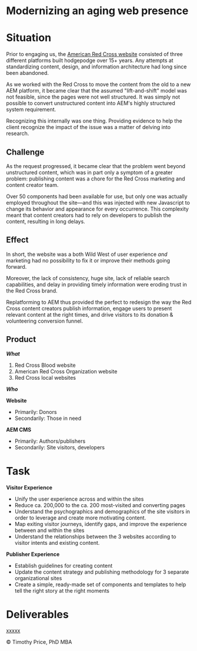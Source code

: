 # Modernizing an aging web presence

# Situation

Prior to engaging us, the [American Red Cross website](https://www.redcross.org/) consisted of three different platforms built hodgepodge over 15+ years. Any attempts at standardizing content, design, and information architecture had long since been abandoned.

As we worked with the Red Cross to move the content from the old to a new AEM platform, it became clear that the assumed "lift-and-shift" model was not feasible, since the pages were not well structured. It was simply not possible to convert unstructured content into AEM's highly structured system requirement.

Recognizing this internally was one thing. Providing evidence to help the client recognize the impact of the issue was a matter of delving into research.

## Challenge

As the request progressed, it became clear that the problem went beyond unstructured content, which was in part only a symptom of a greater problem: publishing content was a chore for the Red Cross marketing and content creator team. 

Over 50 components had been available for use, but only one was actually employed throughout the site—and this was injected with new Javascript to change its behavior and appearance for every occurrence. This complexity meant that content creators had to rely on developers to publish the content, resulting in long delays.

## Effect

In short, the website was a both Wild West of user experience *and* marketing had no possibility to fix it or improve their methods going forward.

Moreover, the lack of consistency, huge site, lack of reliable search capabilities, and delay in providing timely information were eroding trust in the Red Cross brand.

Replatforming to AEM thus provided the perfect to redesign the way the Red Cross content creators publish information, engage users to present relevant content at the right times, and drive visitors to its donation & volunteering conversion funnel.

## Product

***What***

1. Red Cross Blood website
2. American Red Cross Organization website
3. Red Cross local websites

***Who***

**Website**

- Primarily: Donors
- Secondarily: Those in need

**AEM CMS**

- Primarily: Authors/publishers
- Secondarily: Site visitors, developers

# Task

**Visitor Experience**

- Unify the user experience across and within the sites
- Reduce ca. 200,000 to the ca. 200 most-visited and converting pages
- Understand the psychographics and demographics of the site visitors in order to leverage and create more motivating content.
- Map exiting visitor journeys, identify gaps, and improve the experience between and within the sites
- Understand the relationships between the 3 websites according to visitor intents and existing content.

**Publisher Experience**

- Establish guidelines for creating content
- Update the content strategy and publishing methodology for 3 separate organizational sites
- Create a simple, ready-made set of components and templates to help tell the right story at the right moments

# Deliverables

[xxxxx](https://www...)

© Timothy Price, PhD MBA
